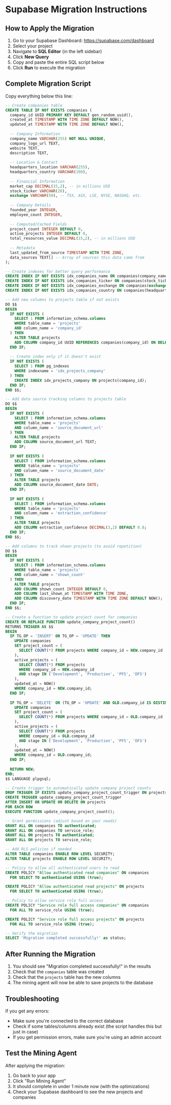 # Supabase Migration Instructions

## How to Apply the Migration

1. Go to your Supabase Dashboard: https://supabase.com/dashboard
2. Select your project
3. Navigate to **SQL Editor** (in the left sidebar)
4. Click **New Query**
5. Copy and paste the entire SQL script below
6. Click **Run** to execute the migration

## Complete Migration Script

Copy everything below this line:

```sql
-- Create companies table
CREATE TABLE IF NOT EXISTS companies (
  company_id UUID PRIMARY KEY DEFAULT gen_random_uuid(),
  created_at TIMESTAMP WITH TIME ZONE DEFAULT NOW(),
  updated_at TIMESTAMP WITH TIME ZONE DEFAULT NOW(),
  
  -- Company Information
  company_name VARCHAR(255) NOT NULL UNIQUE,
  company_logo_url TEXT,
  website TEXT,
  description TEXT,
  
  -- Location & Contact
  headquarters_location VARCHAR(255),
  headquarters_country VARCHAR(100),
  
  -- Financial Information
  market_cap DECIMAL(15,2), -- in millions USD
  stock_ticker VARCHAR(20),
  exchange VARCHAR(50), -- TSX, ASX, LSE, NYSE, NASDAQ, etc.
  
  -- Company Details
  founded_year INTEGER,
  employee_count INTEGER,
  
  -- Computed/Cached Fields
  project_count INTEGER DEFAULT 0,
  active_projects INTEGER DEFAULT 0,
  total_resources_value DECIMAL(15,2), -- in millions USD
  
  -- Metadata
  last_updated_from_source TIMESTAMP WITH TIME ZONE,
  data_sources TEXT[] -- Array of sources this data came from
);

-- Create indexes for better query performance
CREATE INDEX IF NOT EXISTS idx_companies_name ON companies(company_name);
CREATE INDEX IF NOT EXISTS idx_companies_ticker ON companies(stock_ticker);
CREATE INDEX IF NOT EXISTS idx_companies_exchange ON companies(exchange);
CREATE INDEX IF NOT EXISTS idx_companies_country ON companies(headquarters_country);

-- Add new columns to projects table if not exists
DO $$ 
BEGIN
  IF NOT EXISTS (
    SELECT 1 FROM information_schema.columns 
    WHERE table_name = 'projects' 
    AND column_name = 'company_id'
  ) THEN
    ALTER TABLE projects 
    ADD COLUMN company_id UUID REFERENCES companies(company_id) ON DELETE SET NULL;
  END IF;
  
  -- Create index only if it doesn't exist
  IF NOT EXISTS (
    SELECT 1 FROM pg_indexes 
    WHERE indexname = 'idx_projects_company'
  ) THEN
    CREATE INDEX idx_projects_company ON projects(company_id);
  END IF;
END $$;

-- Add data source tracking columns to projects table
DO $$ 
BEGIN
  IF NOT EXISTS (
    SELECT 1 FROM information_schema.columns 
    WHERE table_name = 'projects' 
    AND column_name = 'source_document_url'
  ) THEN
    ALTER TABLE projects 
    ADD COLUMN source_document_url TEXT;
  END IF;
  
  IF NOT EXISTS (
    SELECT 1 FROM information_schema.columns 
    WHERE table_name = 'projects' 
    AND column_name = 'source_document_date'
  ) THEN
    ALTER TABLE projects 
    ADD COLUMN source_document_date DATE;
  END IF;
  
  IF NOT EXISTS (
    SELECT 1 FROM information_schema.columns 
    WHERE table_name = 'projects' 
    AND column_name = 'extraction_confidence'
  ) THEN
    ALTER TABLE projects 
    ADD COLUMN extraction_confidence DECIMAL(3,2) DEFAULT 0.8;
  END IF;
END $$;

-- Add columns to track shown projects (to avoid repetition)
DO $$ 
BEGIN
  IF NOT EXISTS (
    SELECT 1 FROM information_schema.columns 
    WHERE table_name = 'projects' 
    AND column_name = 'shown_count'
  ) THEN
    ALTER TABLE projects 
    ADD COLUMN shown_count INTEGER DEFAULT 0,
    ADD COLUMN last_shown_at TIMESTAMP WITH TIME ZONE,
    ADD COLUMN discovery_date TIMESTAMP WITH TIME ZONE DEFAULT NOW();
  END IF;
END $$;

-- Create a function to update project count for companies
CREATE OR REPLACE FUNCTION update_company_project_count()
RETURNS TRIGGER AS $$
BEGIN
  IF TG_OP = 'INSERT' OR TG_OP = 'UPDATE' THEN
    UPDATE companies 
    SET project_count = (
      SELECT COUNT(*) FROM projects WHERE company_id = NEW.company_id
    ),
    active_projects = (
      SELECT COUNT(*) FROM projects 
      WHERE company_id = NEW.company_id 
      AND stage IN ('Development', 'Production', 'PFS', 'DFS')
    ),
    updated_at = NOW()
    WHERE company_id = NEW.company_id;
  END IF;
  
  IF TG_OP = 'DELETE' OR (TG_OP = 'UPDATE' AND OLD.company_id IS DISTINCT FROM NEW.company_id) THEN
    UPDATE companies 
    SET project_count = (
      SELECT COUNT(*) FROM projects WHERE company_id = OLD.company_id
    ),
    active_projects = (
      SELECT COUNT(*) FROM projects 
      WHERE company_id = OLD.company_id 
      AND stage IN ('Development', 'Production', 'PFS', 'DFS')
    ),
    updated_at = NOW()
    WHERE company_id = OLD.company_id;
  END IF;
  
  RETURN NEW;
END;
$$ LANGUAGE plpgsql;

-- Create trigger to automatically update company project counts
DROP TRIGGER IF EXISTS update_company_project_count_trigger ON projects;
CREATE TRIGGER update_company_project_count_trigger
AFTER INSERT OR UPDATE OR DELETE ON projects
FOR EACH ROW
EXECUTE FUNCTION update_company_project_count();

-- Grant permissions (adjust based on your needs)
GRANT ALL ON companies TO authenticated;
GRANT ALL ON companies TO service_role;
GRANT ALL ON projects TO authenticated;
GRANT ALL ON projects TO service_role;

-- Add RLS policies if needed
ALTER TABLE companies ENABLE ROW LEVEL SECURITY;
ALTER TABLE projects ENABLE ROW LEVEL SECURITY;

-- Policy to allow all authenticated users to read
CREATE POLICY "Allow authenticated read companies" ON companies
  FOR SELECT TO authenticated USING (true);

CREATE POLICY "Allow authenticated read projects" ON projects
  FOR SELECT TO authenticated USING (true);

-- Policy to allow service role full access
CREATE POLICY "Service role full access companies" ON companies
  FOR ALL TO service_role USING (true);

CREATE POLICY "Service role full access projects" ON projects
  FOR ALL TO service_role USING (true);

-- Verify the migration
SELECT 'Migration completed successfully!' as status;
```

## After Running the Migration

1. You should see "Migration completed successfully!" in the results
2. Check that the `companies` table was created
3. Check that the `projects` table has the new columns
4. The mining agent will now be able to save projects to the database

## Troubleshooting

If you get any errors:
- Make sure you're connected to the correct database
- Check if some tables/columns already exist (the script handles this but just in case)
- If you get permission errors, make sure you're using an admin account

## Test the Mining Agent

After applying the migration:
1. Go back to your app
2. Click "Run Mining Agent" 
3. It should complete in under 1 minute now (with the optimizations)
4. Check your Supabase dashboard to see the new projects and companies
